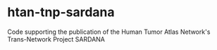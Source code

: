 # htan-tnp-sardana
Code supporting the publication of the Human Tumor Atlas Network's Trans-Network Project SARDANA
